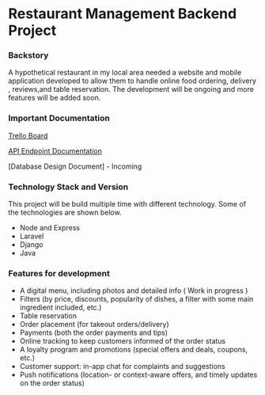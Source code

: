 # Restaurant Management Backend Project

### Backstory
A hypothetical restaurant in my local area needed a website and mobile application developed to allow them to handle online food ordering, delivery , reviews,and table reservation. The development will be ongoing and more features will be added soon.

### Important Documentation
[Trello Board](https://trello.com/b/xyAJ3vVq/restaurant)

[API Endpoint Documentation](https://documenter.getpostman.com/view/9557996/Uze1uio7)

[Database Design Document] -  Incoming

### Technology Stack and Version
This project will be build multiple time with different technology. Some of the technologies are shown below.
- Node and Express
- Laravel
- Django
- Java


### Features for development
- A digital menu, including photos and detailed info ( Work in progress )
- Filters  (by price, discounts, popularity of dishes, a filter with some main ingredient included, etc.)
- Table reservation
- Order placement (for takeout orders/delivery)
- Payments (both the order payments and tips)
- Online tracking to keep customers informed of the order status
- A loyalty program and promotions (special offers and deals, coupons, etc.)
- Customer support: in-app chat for complaints and suggestions
- Push notifications (location- or context-aware offers, and timely updates on the order status)
